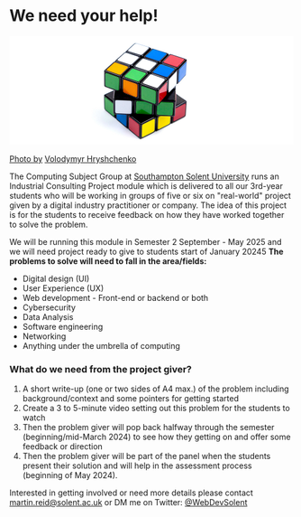 # We need your help!

![cube](repo_images/volodymyr-hryshchenko-inI8GnmS190-unsplash.jpg)

[Photo by](https://unsplash.com/@lunarts?utm_source=unsplash&utm_medium=referral&utm_content=creditCopyText) [Volodymyr Hryshchenko](https://unsplash.com/s/photos/problem?utm_source=unsplash&utm_medium=referral&utm_content=creditCopyText)
  
The Computing Subject Group at [Southampton Solent University](https://www.solent.ac.uk/) runs an Industrial Consulting Project module which is delivered to all our 3rd-year students who will be working in groups of five or six on "real-world" project given by a digital industry practitioner or company. The idea of this project is for the students to receive feedback on how they have worked together to solve the problem.

We will be running this module in Semester 2 September - May 2025 and we will need project ready to give to students start of January 20245
**The problems to solve will need to fall in the area/fields:**

- Digital design (UI)
- User Experience (UX)
- Web development - Front-end or backend or both
- Cybersecurity
- Data Analysis
- Software engineering
- Networking
- Anything under the umbrella of computing

### What do we need from the project giver?

1. A short write-up (one or two sides of A4 max.) of the problem including background/context and some pointers for getting started 
2. Create a 3 to 5-minute video setting out this problem for the students to watch
3. Then the problem giver will pop back halfway through the semester (beginning/mid-March 2024) to see how they getting on and offer some feedback or direction
4. Then the problem giver will be part of the panel when the students present their solution and will help in the assessment process (beginning of May 2024).

Interested in getting involved or need more details please contact martin.reid@solent.ac.uk or DM me on Twitter: [@WebDevSolent](https://twitter.com/WebDevSolent)



